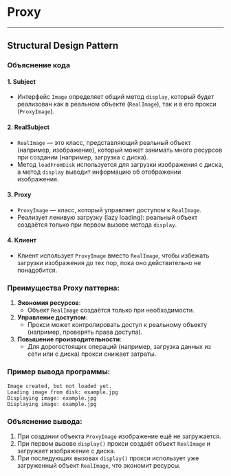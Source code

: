 # Proxy
---
**Structural Design Pattern** 
---

### Объяснение кода

#### 1. **Subject**
- Интерфейс `Image` определяет общий метод `display`, который будет реализован как в реальном объекте (`RealImage`), так и в его прокси (`ProxyImage`).

#### 2. **RealSubject**
- `RealImage` — это класс, представляющий реальный объект (например, изображение), который может занимать много ресурсов при создании (например, загрузка с диска).
- Метод `loadFromDisk` используется для загрузки изображения с диска, а метод `display` выводит информацию об отображении изображения.

#### 3. **Proxy**
- `ProxyImage` — класс, который управляет доступом к `RealImage`.
- Реализует ленивую загрузку (lazy loading): реальный объект создаётся только при первом вызове метода `display`.

#### 4. **Клиент**
- Клиент использует `ProxyImage` вместо `RealImage`, чтобы избежать загрузки изображения до тех пор, пока оно действительно не понадобится.

### Преимущества Proxy паттерна:
1. **Экономия ресурсов**:
   - Объект `RealImage` создаётся только при необходимости.
2. **Управление доступом**:
   - Прокси может контролировать доступ к реальному объекту (например, проверять права доступа).
3. **Повышение производительности**:
   - Для дорогостоящих операций (например, загрузка данных из сети или с диска) прокси снижает затраты.

### Пример вывода программы:
```
Image created, but not loaded yet.
Loading image from disk: example.jpg
Displaying image: example.jpg
Displaying image: example.jpg
```

### Объяснение вывода:
1. При создании объекта `ProxyImage` изображение ещё не загружается.
2. При первом вызове `display()` прокси создаёт объект `RealImage` и загружает изображение с диска.
3. При последующих вызовах `display()` прокси использует уже загруженный объект `RealImage`, что экономит ресурсы.